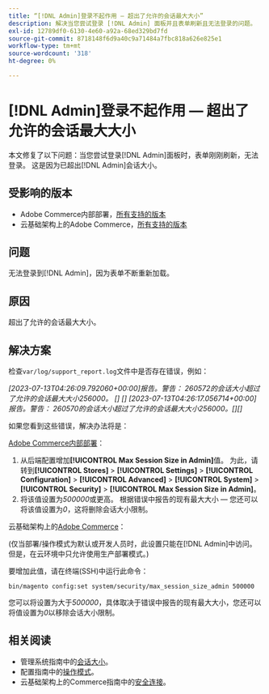 ```yaml
---
title: “[!DNL Admin]登录不起作用 — 超出了允许的会话最大大小”
description: 解决当您尝试登录 [!DNL Admin] 面板并且表单刷新且无法登录的问题。
exl-id: 12789df0-6130-4e60-a92a-68ed329bd7fd
source-git-commit: 8718148f6d9a40c9a71484a7fbc818a626e825e1
workflow-type: tm+mt
source-wordcount: '318'
ht-degree: 0%

---
```


# [!DNL Admin]登录不起作用 — 超出了允许的会话最大大小

本文修复了以下问题：当您尝试登录[!DNL Admin]面板时，表单刚刚刷新，无法登录。 这是因为已超出[!DNL Admin]会话大小。

## 受影响的版本

* Adobe Commerce内部部署，[所有支持的版本](https://www.adobe.com/content/dam/cc/en/legal/terms/enterprise/pdfs/Adobe-Commerce-Software-Lifecycle-Policy.pdf)
* 云基础架构上的Adobe Commerce，[所有支持的版本](https://www.adobe.com/content/dam/cc/en/legal/terms/enterprise/pdfs/Adobe-Commerce-Software-Lifecycle-Policy.pdf)

## 问题

无法登录到[!DNL Admin]，因为表单不断重新加载。

## 原因

超出了允许的会话最大大小。

## 解决方案

检查`var/log/support_report.log`文件中是否存在错误，例如：

*[2023-07-13T04:26:09.792060+00:00]报告。警告： 260572的会话大小超过了允许的会话最大大小256000。 [] []
[2023-07-13T04:26:17.056714+00:00]报告。警告： 260570的会话大小超过了允许的会话最大大小256000。[][]*

如果您看到这些错误，解决办法将是：

<u>Adobe Commerce内部部署</u>：
1. 从后端配置增加&#x200B;**[!UICONTROL Max Session Size in Admin]**&#x200B;值。 为此，请转到&#x200B;**[!UICONTROL Stores]** > **[!UICONTROL Settings]** > **[!UICONTROL Configuration]** > **[!UICONTROL Advanced]** > **[!UICONTROL System]** > **[!UICONTROL Security]** > **[!UICONTROL Max Session Size in Admin]**。
1. 将该值设置为&#x200B;*500000*&#x200B;或更高。 根据错误中报告的现有最大大小 — 您还可以将该值设置为&#x200B;*0*，这将删除会话大小限制。

云基础架构上的<u>Adobe Commerce</u>：

(仅当部署/操作模式为默认或开发人员时，此设置只能在[!DNL Admin]中访问。 但是，在云环境中只允许使用生产部署模式。)

要增加此值，请在终端(SSH)中运行此命令：

```ssh
bin/magento config:set system/security/max_session_size_admin 500000
```

您可以将设置为大于&#x200B;*500000*，具体取决于错误中报告的现有最大大小，您还可以将值设置为&#x200B;*0*&#x200B;以移除会话大小限制。

## 相关阅读

* 管理系统指南中的[会话大小](https://experienceleague.adobe.com/en/docs/commerce-admin/systems/security/security-session-management#admin-sessions)。
* 配置指南中的[操作模式](https://experienceleague.adobe.com/en/docs/commerce-operations/configuration-guide/cli/set-mode)。
* 云基础架构上的Commerce指南中的[安全连接](https://experienceleague.adobe.com/en/docs/commerce-cloud-service/user-guide/develop/secure-connections)。
